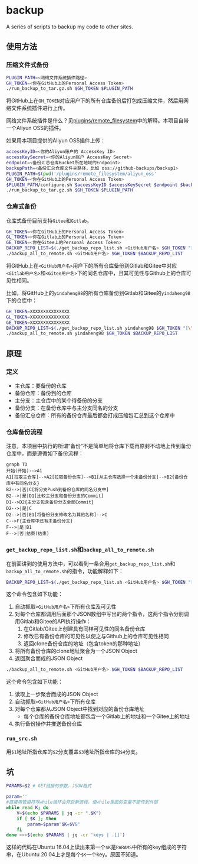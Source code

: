 # backup
A series of scripts to backup my code to other sites.

## 使用方法

### 压缩文件式备份

```sh
PLUGIN_PATH=<网络文件系统插件路径>
GH_TOKEN=<你在GitHub上的Personal Access Token>
./run_backup_to_tar.gz.sh $GH_TOKEN $PLUGIN_PATH
```

将GitHub上在`GH_TOKEN`对应用户下的所有仓库备份后打包成压缩文件，然后用网络文件系统插件进行上传。

网络文件系统插件是什么？见[plugins/remote_filesystem](plugins/remote_filesystem)中的解释。本项目自带一个Aliyun OSS的插件。

如果用本项目提供的Aliyun OSS插件上传：

```sh
accessKeyID=<你的Aliyun账户的 AccessKey ID>
accessKeySecret=<你的Aliyun账户 AccessKey Secret>
endpoint=<备份汇总仓库Bucket所在地域的Endpoint>
backupPath=<备份汇总仓库文件夹路径，比如 oss://github-backups/backup1>
PLUGIN_PATH=$(pwd)'/plugins/remote_filesystem/aliyun_oss'
GH_TOKEN=<你在GitHub上的Personal Access Token>
$PLUGIN_PATH/configure.sh $accessKeyID $accessKeySecret $endpoint $backupPath
./run_backup_to_tar.gz.sh $GH_TOKEN $PLUGIN_PATH
```

### 仓库式备份

仓库式备份目前支持`Gitee`和`Gitlab`。

```sh
GH_TOKEN=<你在GitHub上的Personal Access Token>
GL_TOKEN=<你在Gitlab上的Personal Access Token>
GE_TOKEN=<你在Gitee上的Personal Access Token>
BACKUP_REPO_LIST=$(./get_backup_repo_list.sh <GitHub用户名> $GH_TOKEN "[\"get_remote_repo/gitee.sh <Gitee用户名> $GE_TOKEN\",\"get_remote_repo/gitlab.sh <Gitlab用户名> $GL_TOKEN\"]")
./backup_all_to_remote.sh <GitHub用户名> $GH_TOKEN $BACKUP_REPO_LIST
```

将GitHub上在`<GitHub用户名>`用户下的所有仓库备份到Gitlab和Gitee中对应`<Gitlab用户名>`和`<Gitee用户名>`下的同名仓库中，且其可见性与Github上的仓库可见性相同。

比如，将GitHub上的`yindaheng98`的所有仓库备份到Gitlab和Gitee的`yindaheng98`下的仓库中：

```sh
GH_TOKEN=XXXXXXXXXXXXXXX
GL_TOKEN=XXXXXXXXXXXXXXX
GE_TOKEN=XXXXXXXXXXXXXXX
BACKUP_REPO_LIST=$(./get_backup_repo_list.sh yindaheng98 $GH_TOKEN "[\"get_remote_repo/gitee.sh yindaheng98 $GE_TOKEN\",\"get_remote_repo/gitlab.sh yindaheng98 $GL_TOKEN\"]")
./backup_all_to_remote.sh yindaheng98 $GH_TOKEN $BACKUP_REPO_LIST
```

## 原理

### 定义

* 主仓库：要备份的仓库
* 备份仓库：备份到的仓库
* 主分支：主仓库中的某个待备份的分支
* 备份分支：在备份仓库中与主分支同名的分支
* 备份汇总仓库：所有的备份仓库最后都会打成压缩包汇总到这个仓库中

### 仓库备份流程

注意，本项目中执行的所谓“备份”不是简单地将仓库下载再原封不动地上传到备份仓库中，而是遵循如下备份流程：

```mermaid
graph TD
开始(开始)-->A1
A1[拉取主仓库]-->A2[拉取备份仓库]-->B1[从主仓库选择一个未备份分支]-->B2{备份仓库中有同名分支}
B2-->|否|C[将分支Push到备份仓库的同名分支中]
B2-->|是|D1[比较主分支和备份分支的Commit]
D1-->D2{主分支包含备份分支全部Commit}
D2-->|是|C
D2-->|否|E1[将备份分支修改名为其他名称]-->C
C-->F{主仓库中还有未备份分支}
F-->|是|B1
F-->|否|结束(结束)
```

### `get_backup_repo_list.sh`和`backup_all_to_remote.sh`

在前面讲到的使用方法中，可以看到一条合用`get_backup_repo_list.sh`和`backup_all_to_remote.sh`的指令，功能解释如下：

```sh
BACKUP_REPO_LIST=$(./get_backup_repo_list.sh <GitHub用户名> $GH_TOKEN "[\"get_remote_repo/gitee.sh <Gitee用户名> $GE_TOKEN\",\"get_remote_repo/gitlab.sh <Gitlab用户名> $GL_TOKEN\"]")
```

这个命令包含如下功能：

1. 自动抓取`<GitHub用户名>`下所有仓库及可见性
2. 对每个仓库都调用后面那个JSON数组中写出的两个指令，这两个指令分别调用Gitlab和Gitee的API执行操作：
   1. 在Gitlab/Gitee上创建具有同样可见性的同名备份仓库
   2. 修改已有备份仓库的可见性以使之与Github上的仓库可见性相同
   3. 返回clone备份仓库的地址（包含token的那种地址）
3. 将所有备份仓库的clone地址聚合为一个JSON Object
4. 返回聚合而成的JSON Object

```sh
./backup_all_to_remote.sh <GitHub用户名> $GH_TOKEN $BACKUP_REPO_LIST
```

这个命令包含如下功能：

1. 读取上一步聚合而成的JSON Object
2. 自动抓取`<GitHub用户名>`下所有仓库
3. 对每个仓库都从JSON Object中找到对应的备份仓库地址
   * 每个仓库的备份仓库地址都包含一个Gitlab上的地址和一个Gitee上的地址
4. 执行备份操作并推送备份仓库

### `run_src.sh`

用`$1`地址所指仓库的`$2`分支覆盖`$3`地址所指仓库的`$4`分支。

## 坑

```sh
PARAMS=$2 # GET链接的参数，JSON格式

param=''
#直接用管道符写while循环会开启新进程，使while里面的变量不能传到外部
while read K; do
    V=$(echo $PARAMS | jq -cr ".$K")
    if [ $K ]; then
        param=$param"$K=$V&"
    fi
done <<<$(echo $PARAMS | jq -cr 'keys | .[]')
```

这样的代码在Ubuntu 16.04上读出来第一个`$K`是`PARAMS`中所有的key组成的字符串，在Ubuntu 20.04上才是每个`$K`一个key。原因不知道。